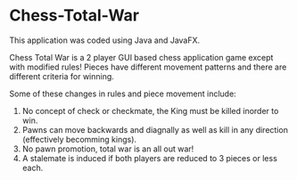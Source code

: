 # Chess-Total-War

This application was coded using Java and JavaFX.

Chess Total War is a 2 player GUI based chess application game except with modified rules!
Pieces have different movement patterns and there are different criteria for winning.

Some of these changes in rules and piece movement include:
1. No concept of check or checkmate, the King must be killed inorder to win.
2. Pawns can move backwards and diagnally as well as kill in any direction (effectively becomming kings).
3. No pawn promotion, total war is an all out war!
4. A stalemate is induced if both players are reduced to 3 pieces or less each.

